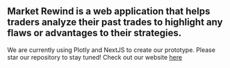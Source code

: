 ## Market Rewind is a web application that helps traders analyze their past trades to highlight any flaws or advantages to their strategies.

We are currently using Plotly and NextJS to create our prototype. Please star our repository to stay tuned! Check out our website [here](https://market-rewind.wixsite.com/site)
